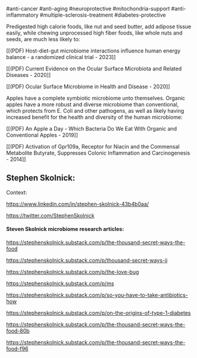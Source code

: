 
#anti-cancer #anti-aging #neuroprotective #mitochondria-support #anti-inflammatory #multiple-sclerosis-treatment #diabetes-protective 

Predigested high calorie foods, like nut and seed butter, add adipose tissue easily, while chewing unprocessed high fiber foods, like whole nuts and seeds, are much less likely to:

[[(PDF) Host-diet-gut microbiome interactions influence human energy balance - a randomized clinical trial - 2023]]

[[(PDF) Current Evidence on the Ocular Surface Microbiota and Related Diseases - 2020]]

[[(PDF) Ocular Surface Microbiome in Health and Disease - 2020]]

Apples have a complete symbiotic microbiome unto themselves. Organic apples have a more robust and diverse microbiome than conventional, which protects from E. Coli and other pathogens, as well as likely having increased benefit for the health and diversity of the human microbiome:

[[(PDF) An Apple a Day - Which Bacteria Do We Eat With Organic and Conventional Apples - 2019]]

[[(PDF) Activation of Gpr109a, Receptor for Niacin and the Commensal Metabolite Butyrate, Suppresses Colonic Inflammation and Carcinogenesis - 2014]]

## Stephen Skolnick: 

Context:

https://www.linkedin.com/in/stephen-skolnick-43b4b0aa/

https://twitter.com/StephenSkolnick
#### Steven Skolnick microbiome research articles:

https://stephenskolnick.substack.com/p/the-thousand-secret-ways-the-food

https://stephenskolnick.substack.com/p/thousand-secret-ways-ii

https://stephenskolnick.substack.com/p/the-love-bug

https://stephenskolnick.substack.com/p/ms

https://stephenskolnick.substack.com/p/so-you-have-to-take-antibiotics-how

https://stephenskolnick.substack.com/p/on-the-origins-of-type-1-diabetes

https://stephenskolnick.substack.com/p/the-thousand-secret-ways-the-food-80b

https://stephenskolnick.substack.com/p/the-thousand-secret-ways-the-food-f96